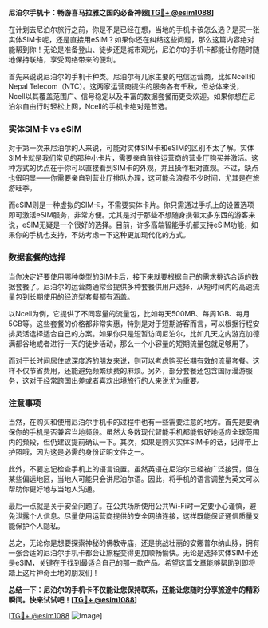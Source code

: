 **尼泊尔手机卡：畅游喜马拉雅之国的必备神器[[TG💪+ @esim1088](https://t.me/s/esim1088)]**

在计划去尼泊尔旅行之前，你是不是已经在想，当地的手机卡该怎么选？是买一张实体SIM卡呢，还是直接用eSIM？如果你还在纠结这些问题，那么这篇内容绝对能帮到你！无论是准备登山、徒步还是城市观光，尼泊尔的手机卡都能让你随时随地保持联络，享受网络带来的便利。

首先来说说尼泊尔的手机卡种类。尼泊尔有几家主要的电信运营商，比如Ncell和Nepal Telecom（NTC）。这两家运营商提供的服务各有千秋，但总体来说，Ncell以其覆盖范围广、信号稳定以及丰富的数据套餐而更受欢迎。如果你想在尼泊尔自由行时轻松上网，Ncell的手机卡绝对是首选。

### 实体SIM卡 vs eSIM

对于第一次来尼泊尔的人来说，可能对实体SIM卡和eSIM的区别不太了解。实体SIM卡就是我们常见的那种小卡片，需要亲自前往运营商的营业厅购买并激活。这种方式的优点在于你可以直接看到SIM卡的外观，并且操作相对直观。不过，缺点也很明显——你需要亲自到营业厅排队办理，这可能会浪费不少时间，尤其是在旅游旺季。

而eSIM则是一种虚拟的SIM卡，不需要实体卡片。你只需通过手机上的设置选项即可激活eSIM服务，非常方便。尤其是对于那些不想随身携带太多东西的游客来说，eSIM无疑是一个很好的选择。目前，许多高端智能手机都支持eSIM功能，如果你的手机也支持，不妨考虑一下这种更加现代化的方式。

### 数据套餐的选择

当你决定好要使用哪种类型的SIM卡后，接下来就要根据自己的需求挑选合适的数据套餐了。尼泊尔的运营商通常会提供多种套餐供用户选择，从短时间内的高速流量包到长期使用的经济型套餐都有涵盖。

以Ncell为例，它提供了不同容量的流量包，比如每天500MB、每周1GB、每月5GB等。这些套餐的价格都非常实惠，特别是对于短期游客而言，可以根据行程安排灵活选择适合自己的方案。如果你只是短暂访问尼泊尔，比如几天之内游览加德满都谷地或者进行一天的徒步活动，那么一个小容量的短期流量包就足够用了。

而对于长时间居住或深度游的朋友来说，则可以考虑购买长期有效的流量套餐。这样不仅节省费用，还能避免频繁续费的麻烦。另外，部分套餐还包含国际漫游服务，这对于经常跨国出差或者喜欢出境旅行的人来说尤为重要。

### 注意事项

当然，在购买和使用尼泊尔手机卡的过程中也有一些需要注意的地方。首先是要确保你的手机是否兼容当地频段。虽然大多数现代智能手机都能很好地适应全球范围内的频段，但仍建议提前确认一下。其次，如果是购买实体SIM卡的话，记得带上护照哦，因为这是必需的身份证明文件之一。

此外，不要忘记检查手机上的语言设置。虽然英语在尼泊尔已经被广泛接受，但在某些偏远地区，当地人可能只会讲尼泊尔语。因此，将手机的语言调整为英文可以帮助你更好地与当地人沟通。

最后一点就是关于安全问题了。在公共场所使用公共Wi-Fi时一定要小心谨慎，避免泄露个人信息。尽量使用运营商提供的安全网络连接，这样既能保证通信质量又能保护个人隐私。

总之，无论你是想要探索神秘的佛教寺庙，还是挑战壮丽的安娜普尔纳山脉，拥有一张合适的尼泊尔手机卡都会让旅程变得更加顺畅愉快。无论是选择实体SIM卡还是eSIM，关键在于找到最适合自己的那一款产品。希望这篇文章能够帮助到即将踏上这片神奇土地的朋友们！

**总结一下：尼泊尔的手机卡不仅能让您保持联系，还能让您随时分享旅途中的精彩瞬间。快来试试吧！[[TG💪+ @esim1088](https://t.me/s/esim1088)]**

[[TG💪+ @esim1088](https://t.me/s/esim1088) ![Image](https://i.postimg.cc/4NQfJmqS/Snipaste-2025-05-13-00-14-12.png)]